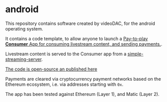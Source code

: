 # android

This repository contains software created by videoDAC, for the android operating system.

It contains a code template, to allow anyone to launch a [Pay-to-play **Consumer** App for consuming livestream content, and sending payments.](https://github.com/videoDAC/android/blob/master/consumer/README.md).

Livestream content is served to the Consumer app from a [simple-streaming-server](https://github.com/videoDAC/simple-streaming-server).

[The code is open-source an published here](https://github.com/videoDAC/android/tree/master/consumer)

Payments are cleared via cryptocurrency payment networks based on the Ethereum ecosystem, i.e. via addresses starting with `0x`.

The app has been tested against Ethereum (Layer 1), and Matic (Layer 2).
